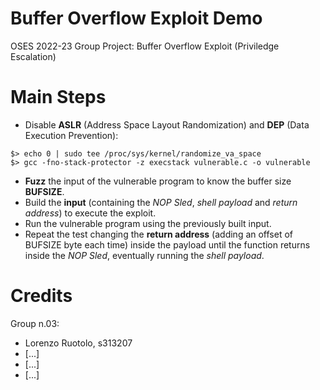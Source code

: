 # Buffer Overflow Exploit Demo
OSES 2022-23 Group Project: Buffer Overflow Exploit (Priviledge Escalation)

# Main Steps
- Disable **ASLR** (Address Space Layout Randomization) and **DEP** (Data Execution Prevention):
```
$> echo 0 | sudo tee /proc/sys/kernel/randomize_va_space
$> gcc -fno-stack-protector -z execstack vulnerable.c -o vulnerable
```
- **Fuzz** the input of the vulnerable program to know the buffer size **BUFSIZE**.
- Build the **input** (containing the _NOP Sled_, _shell payload_ and _return address_) to execute the exploit.
- Run the vulnerable program using the previously built input.
- Repeat the test changing the **return address** (adding an offset of BUFSIZE byte each time) inside the payload until the function returns inside the _NOP Sled_, eventually running the _shell payload_.

# Credits
Group n.03:
- Lorenzo Ruotolo, s313207
- [...]
- [...]
- [...]
